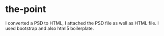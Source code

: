 # the-point
I converted a PSD to HTML, I attached the PSD file as well as HTML file. I used bootstrap and also html5 boilerplate.
